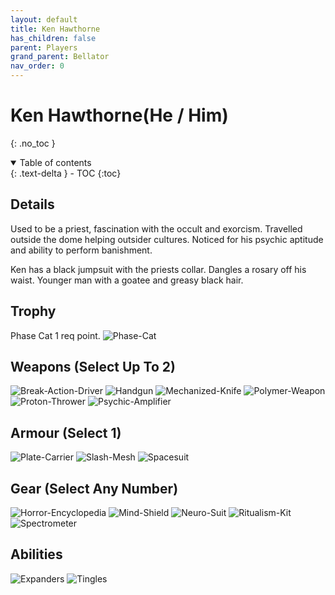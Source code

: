 ```yaml
---
layout: default
title: Ken Hawthorne
has_children: false
parent: Players
grand_parent: Bellator
nav_order: 0
---
```

# Ken Hawthorne(He / Him)
{: .no_toc }

<details open markdown="block">
  <summary>
    Table of contents
  </summary>
  {: .text-delta }
- TOC
{:toc}
</details>


## Details
Used to be a priest, fascination with the occult and exorcism. Travelled outside the dome helping outsider cultures. Noticed for his psychic aptitude and ability to perform banishment.

Ken has a black jumpsuit with the priests collar. Dangles a rosary off his waist. Younger man with a goatee and greasy black hair.

## Trophy 
Phase Cat 1 req point.
![Phase-Cat](Game/Creatures/Phase-Cat)

## Weapons (Select Up To 2)
![Break-Action-Driver](Game/Blocks/Break-Action-Driver)
![Handgun](Game/Blocks/Handgun)
![Mechanized-Knife](Game/Blocks/Mechanized-Knife)
![Polymer-Weapon](Game/Blocks/Polymer-Weapon)
![Proton-Thrower](Game/Blocks/Proton-Thrower)
![Psychic-Amplifier](Game/Blocks/Psychic-Amplifier)

## Armour (Select 1)
![Plate-Carrier](Game/Blocks/Plate-Carrier)
![Slash-Mesh](Game/Blocks/Slash-Mesh)
![Spacesuit](Game/Blocks/Spacesuit)

## Gear (Select Any Number)
![Horror-Encyclopedia](Game/Blocks/Horror-Encyclopedia)
![Mind-Shield](Game/Blocks/Mind-Shield)
![Neuro-Suit](Game/Blocks/Neuro-Suit)
![Ritualism-Kit](Game/Blocks/Ritualism-Kit)
![Spectrometer](Game/Blocks/Spectrometer)

## Abilities
![Expanders](Game/Blocks/Expanders)
![Tingles](Game/Blocks/Tingles)
